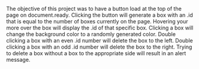 The objective of this project was to have a button load at the top of the page on document.ready.
Clicking the button will generate a box with an .id that is equal to the number of boxes currently on the page.
Hovering your more over the box will display the .id of that specific box.
Clicking a box will change the background color to a randomly generated color.
Double clicking a box with an even .id number will delete the box to the left.
Double clicking a box with an odd .id number will delete the box to the right.
Trying to delete a box without a box to the appropriate side will result in an alert message.